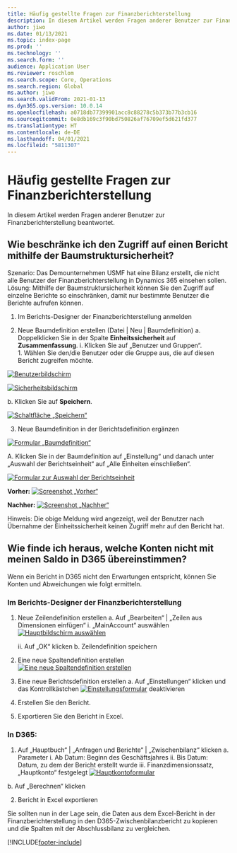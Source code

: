 ```yaml
---
title: Häufig gestellte Fragen zur Finanzberichterstellung
description: In diesem Artikel werden Fragen anderer Benutzer zur Finanzberichterstellung beantwortet.
author: jiwo
ms.date: 01/13/2021
ms.topic: index-page
ms.prod: ''
ms.technology: ''
ms.search.form: ''
audience: Application User
ms.reviewer: roschlom
ms.search.scope: Core, Operations
ms.search.region: Global
ms.author: jiwo
ms.search.validFrom: 2021-01-13
ms.dyn365.ops.version: 10.0.14
ms.openlocfilehash: a0718db77399901acc8c88278c5b373b77b3cb16
ms.sourcegitcommit: 0e8db169c3f90bd750826af76709ef5d621fd377
ms.translationtype: HT
ms.contentlocale: de-DE
ms.lasthandoff: 04/01/2021
ms.locfileid: "5811307"
---
```

# <a name="financial-reporting-faq"></a>Häufig gestellte Fragen zur Finanzberichterstellung 

In diesem Artikel werden Fragen anderer Benutzer zur Finanzberichterstellung beantwortet. 


## <a name="how-do-i-restrict-access-to-a-report-using-tree-security"></a>Wie beschränke ich den Zugriff auf einen Bericht mithilfe der Baumstruktursicherheit?

Szenario: Das Demounternehmen USMF hat eine Bilanz erstellt, die nicht alle Benutzer der Finanzberichterstellung in Dynamics 365 einsehen sollen. Lösung: Mithilfe der Baumstruktursicherheit können Sie den Zugriff auf einzelne Berichte so einschränken, damit nur bestimmte Benutzer die Berichte aufrufen können. 

1.  Im Berichts-Designer der Finanzberichterstellung anmelden

2.  Neue Baumdefinition erstellen (Datei | Neu | Baumdefinition) a.    Doppelklicken Sie in der Spalte **Einheitssicherheit** auf **Zusammenfassung**.
  i.    Klicken Sie auf „Benutzer und Gruppen“.  
          1. Wählen Sie den/die Benutzer oder die Gruppe aus, die auf diesen Bericht zugreifen möchte. 
          
[![Benutzerbildschirm](./media/FR-FAQ_users.png)](./media/FR-FAQ_users.png)

[![Sicherheitsbildschirm](./media/FR-FAQ_security.jpg)](./media/FR-FAQ_security.jpg)

  b.    Klicken Sie auf **Speichern**.
  
[![Schaltfläche „Speichern“](./media/FR-FAQ_save.png)](./media/FR-FAQ_save.png)

3.  Neue Baumdefinition in der Berichtsdefinition ergänzen

[![Formular „Baumdefinition“](./media/FR-FAQ_tree-definition.jpg)](./media/FR-FAQ_tree-definition.jpg)

A.  Klicken Sie in der Baumdefinition auf „Einstellung“ und danach unter „Auswahl der Berichtseinheit“ auf „Alle Einheiten einschließen“.

[![Formular zur Auswahl der Berichtseinheit](./media/FR-FAQ_reporting-unit-selection.jpg)](./media/FR-FAQ_reporting-unit-selection.jpg)

**Vorher:** [![Screenshot „Vorher“](./media/FR-FAQ_before.png)](./media/FR-FAQ_before.png)

**Nachher:** [![Screenshot „Nachher“](./media/FR-FAQ_after.png)](./media/FR-FAQ_after.png)

Hinweis: Die obige Meldung wird angezeigt, weil der Benutzer nach Übernahme der Einheitssicherheit keinen Zugriff mehr auf den Bericht hat.



## <a name="how-do-i-determine-which-accounts-do-not-matching-my-balances-in-d365"></a>Wie finde ich heraus, welche Konten nicht mit meinen Saldo in D365 übereinstimmen?

Wenn ein Bericht in D365 nicht den Erwartungen entspricht, können Sie Konten und Abweichungen wie folgt ermitteln. 

### <a name="in-financial-reporter-report-designer"></a>Im Berichts-Designer der Finanzberichterstellung

1.  Neue Zeilendefinition erstellen a.    Auf „Bearbeiten“ | „Zeilen aus Dimensionen einfügen“ i.  „MainAccount“ auswählen [![Hauptbildschirm auswählen](./media/FR-FAQ_selectmain_.png)](./media/FR-FAQ_selectmain_.png)
    
    ii. Auf „OK“ klicken b.    Zeilendefinition speichern

2.  Eine neue Spaltendefinition erstellen     [![Eine neue Spaltendefinition erstellen](./media/FR-FAQ_column.png)](./media/FR-FAQ_column.png)

3.  Eine neue Berichtsdefinition erstellen a.    Auf „Einstellungen“ klicken und das Kontrollkästchen [![Einstellungsformular](./media/FR-FAQ_settings.png)](./media/FR-FAQ_settings.png) deaktivieren
   
4.  Erstellen Sie den Bericht. 

5.  Exportieren Sie den Bericht in Excel.

### <a name="in-d365"></a>In D365: 
1.  Auf „Hauptbuch“ | „Anfragen und Berichte“ | „Zwischenbilanz“ klicken a.    Parameter i.  Ab Datum: Beginn des Geschäftsjahres ii. Bis Datum: Datum, zu dem der Bericht erstellt wurde iii.    Finanzdimensionssatz, „Hauptkonto“ festgelegt [![Hauptkontoformular](./media/FR-FAQ_mainacct.png)](./media/FR-FAQ_mainacct.png)
      
  b.    Auf „Berechnen“ klicken

2.  Bericht in Excel exportieren

Sie sollten nun in der Lage sein, die Daten aus dem Excel-Bericht in der Finanzberichterstellung in den D365-Zwischenbilanzbericht zu kopieren und die Spalten mit der Abschlussbilanz zu vergleichen.


[!INCLUDE[footer-include](../../includes/footer-banner.md)]